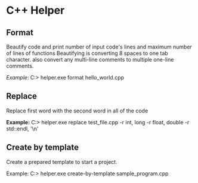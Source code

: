 # C++ Helper

## Format
Beautify code and print number of input code's lines and maximum number of lines of functions
Beautifying is converting 8 spaces to one tab character. also convert any multi-line comments to multiple one-line comments.

*Example*:  C:\> helper.exe format hello_world.cpp

## Replace
Replace first word with the second word in all of the code

**Example:**  C:\> helper.exe replace test_file.cpp -r int, long -r float, double -r std::endl, '\n'

## Create by template
Create a prepared template to start a project.

Example:  C:\> helper.exe create-by-template sample_program.cpp
